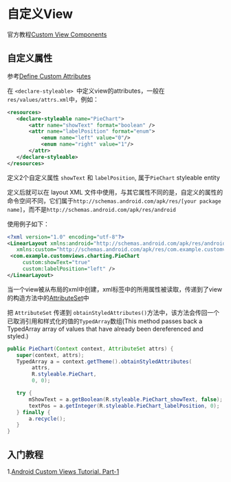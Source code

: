 # 自定义View
官方教程[Custom View Components](https://developer.android.com/guide/topics/ui/custom-components)



## 自定义属性

参考[Define Custom Attributes](https://developer.android.com/training/custom-views/create-view#customattr)

在 `<declare-styleable> `中定义view的attributes，一般在`res/values/attrs.xml`中，例如：

```xml
<resources>
   <declare-styleable name="PieChart">
       <attr name="showText" format="boolean" />
       <attr name="labelPosition" format="enum">
           <enum name="left" value="0"/>
           <enum name="right" value="1"/>
       </attr>
   </declare-styleable>
</resources>
```

定义2个自定义属性 `showText` 和 `labelPosition`, 属于`PieChart` styleable entity

定义后就可以在 layout XML 文件中使用，与其它属性不同的是，自定义的属性的命令空间不同，它们属于`http://schemas.android.com/apk/res/[your package name]`，而不是`http://schemas.android.com/apk/res/android`

使用例子如下：

```xml
<?xml version="1.0" encoding="utf-8"?>
<LinearLayout xmlns:android="http://schemas.android.com/apk/res/android"
   xmlns:custom="http://schemas.android.com/apk/res/com.example.customviews">
 <com.example.customviews.charting.PieChart
     custom:showText="true"
     custom:labelPosition="left" />
</LinearLayout>
```

当一个view被从布局的xml中创建，xml标签中的所用属性被读取，传递到了view的构造方法中的[AttributeSet](https://developer.android.com/reference/android/util/AttributeSet.html)中

把 `AttributeSet` 传递到 `obtainStyledAttributes()`方法中，该方法会传回一个已取消引用和样式化的值的`TypedArray`数组(This method passes back a TypedArray array of values that have already been dereferenced and styled.)

```java
public PieChart(Context context, AttributeSet attrs) {
   super(context, attrs);
   TypedArray a = context.getTheme().obtainStyledAttributes(
        attrs,
        R.styleable.PieChart,
        0, 0);

   try {
       mShowText = a.getBoolean(R.styleable.PieChart_showText, false);
       textPos = a.getInteger(R.styleable.PieChart_labelPosition, 0);
   } finally {
       a.recycle();
   }
}
```



## 入门教程

1.[Android Custom Views Tutorial. Part-1](https://medium.com/mindorks/android-custom-views-tutorial-part-1-115fa8d53be5)
























